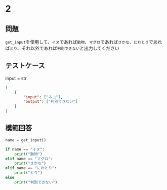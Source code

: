 # 2

## 問題

`get_input`を使用して、`イヌ`であれば`動物`、`マグロ`であれば`さかな`、`にわとり`であれば`とり`、それ以外であれば`判別できない`と出力してください

## テストケース
input = str
```json
[
	{
		"input": ["ネコ"],
		"output": ["判別できない"]
  	}
]
```

## 模範回答
```python
name = get_input()

if name == "イヌ":
	print("動物")
elif name == "マグロ":
	print("さかな")
elif name == "にわとり":
	print("とり")
else 
	print("判別できない")
```